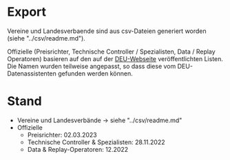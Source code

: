 # Export
Vereine und Landesverbaende sind aus csv-Dateien generiert worden (siehe "../csv/readme.md").

Offizielle (Preisrichter, Technische Controller / Spezialisten, Data / Replay Operatoren) basieren auf den auf der [DEU-Webseite](https://eislauf-union.de/de/die-deu/officials) veröffentlichten Listen.
Die Namen wurden teilweise angepasst, so dass diese vom DEU-Datenassistenten gefunden werden können.

# Stand
- Vereine und Landesverbände -> siehe "../csv/readme.md"
- Offizielle
    * Preisrichter: 02.03.2023
    * Technische Controller & Spezialisten: 28.11.2022
    * Data & Replay-Operatoren: 12.2022
